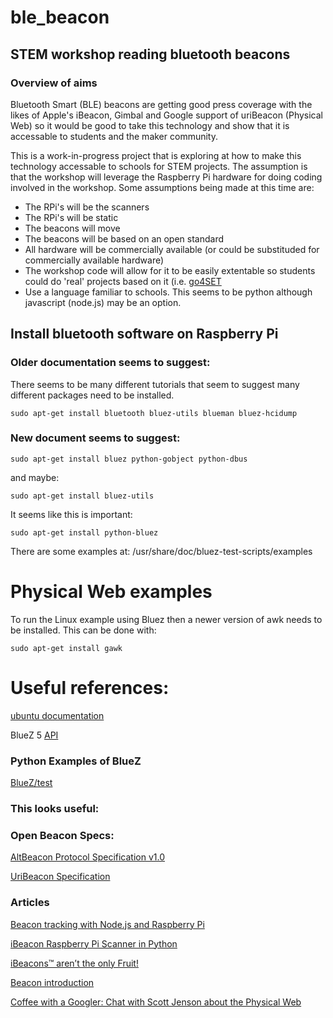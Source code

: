 # ble_beacon
## STEM workshop reading bluetooth beacons
### Overview of aims
Bluetooth Smart (BLE) beacons are getting good press coverage with the likes of Apple's iBeacon, Gimbal and Google support of uriBeacon (Physical Web) so it would be good to take this technology and show that it is accessable to students and the maker community.

This is a work-in-progress project that is exploring at how to make this technology accessable to schools for STEM projects.
The assumption is that the workshop will leverage the Raspberry Pi hardware for doing coding involved in the workshop. Some assumptions being made at this time are:
* The RPi's will be the scanners
* The RPi's will be static
* The beacons will move
* The beacons will be based on an open standard
* All hardware will be commercially available (or could be substituded for commercially available hardware)
* The workshop code will allow for it to be easily extentable so students could do 'real' projects based on it (i.e. [go4SET](http://www.ukesf.org/working-with-schools/go4set-project)
* Use a language familiar to schools. This seems to be python although javascript (node.js) may be an option.

## Install bluetooth software on Raspberry Pi
### Older documentation seems to suggest:
There seems to be many different tutorials that seem to suggest many different packages need to be installed.
```
sudo apt-get install bluetooth bluez-utils blueman bluez-hcidump
```
### New document seems to suggest:
```
sudo apt-get install bluez python-gobject python-dbus
```
and maybe:
```
sudo apt-get install bluez-utils
```
It seems like this is important:
```
sudo apt-get install python-bluez
```
There are some examples at: /usr/share/doc/bluez-test-scripts/examples

# Physical Web examples
To run the Linux example using Bluez then a newer version of awk needs to be installed. This can be done with:

```
sudo apt-get install gawk
```
# Useful references:

[ubuntu documentation](https://help.ubuntu.com/community/BluetoothSetup)

BlueZ 5 [API](http://www.bluez.org/bluez-5-api-introduction-and-porting-guide/)

### Python Examples of BlueZ
[BlueZ/test](https://github.com/aguedes/bluez/tree/master/test)

### This looks useful:

### Open Beacon Specs:
[AltBeacon Protocol Specification v1.0](https://github.com/AltBeacon/spec)

[UriBeacon Specification](https://github.com/google/uribeacon/tree/master/specification)

### Articles
[Beacon tracking with Node.js and Raspberry Pi](https://medium.com/@eklimcz/beacon-tracking-with-node-js-and-raspberry-pi-794afa880318)

[iBeacon Raspberry Pi Scanner in Python](http://www.switchdoc.com/2014/08/ibeacon-raspberry-pi-scanner-python/)

[iBeacons™ aren’t the only Fruit!](http://devblog.blackberry.com/2014/09/ibeacons-not-the-only-fruit/)

[Beacon introduction](http://www.slideshare.net/Dusan_Writer/ibeacon-and-bluetooth-le-an-introduction)

[Coffee with a Googler: Chat with Scott Jenson about the Physical Web](https://www.youtube.com/watch?v=w8zkLGwzP_4)
